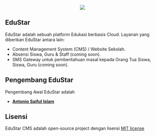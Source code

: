 <p align="center"><img src="https://i.ibb.co/DD0MCrx/Edustar.png"></p>

<!-- <p align="center">
<a href="https://travis-ci.org/laravel/framework"><img src="https://travis-ci.org/laravel/framework.svg" alt="Build Status"></a>
<a href="https://packagist.org/packages/laravel/framework"><img src="https://poser.pugx.org/laravel/framework/d/total.svg" alt="Total Downloads"></a>
<a href="https://packagist.org/packages/laravel/framework"><img src="https://poser.pugx.org/laravel/framework/v/stable.svg" alt="Latest Stable Version"></a>
<a href="https://packagist.org/packages/laravel/framework"><img src="https://poser.pugx.org/laravel/framework/license.svg" alt="License"></a>
</p> -->

## EduStar

EduStar adalah sebuah platform Edukasi berbasis Cloud. Layanan yang diberikan EduStar antara lain:

- Content Management System (CMS) / Website Sekolah.
- Absensi Siswa, Guru & Staff (coming soon).
- SMS Gateway untuk pemberitahuan masal kepada Orang Tua Siswa, Siswa, Guru (coming soon).

## Pengembang EduStar

Pengembang Awal EduStar adalah

- **[Antonio Saiful Islam](https://github.com/antoniosai)**


## Lisensi

EduStar CMS adalah open-source project dengan lisensi [MIT license](https://opensource.org/licenses/MIT)
